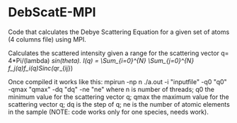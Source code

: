 # DebScatE-MPI
Code that calculates the Debye Scattering Equation for a given set of atoms (4 columns file) using MPI.

Calculates the scattered intensity given a range for the scattering vector q= 4*Pi/(lambda) *sin(theta).
I(q) = \Sum_{i=0}^{N} \Sum_{j=0}^{N} f_j(q)f_i(q)Sinc(q*r_{ij})

Once compiled it works like this: mpirun -np n ./a.out -i "inputfile" -q0 "q0" -qmax "qmax" -dq "dq" -ne "ne"
where
n is number of threads; 
q0 the minimum value for the scattering vector q;
qmax the maximum value for the scattering vector q;
dq is the step of q;
ne is the number of atomic elements in the sample (NOTE: code works only for one species, needs work).
